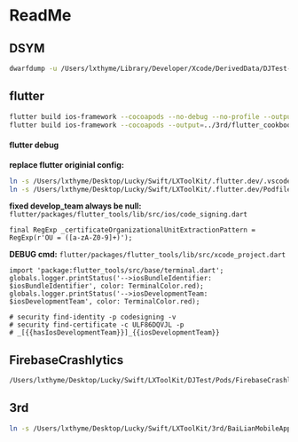 # ReadMe

## DSYM

```sh
dwarfdump -u /Users/lxthyme/Library/Developer/Xcode/DerivedData/DJTest-ekxswhvxomdrxxbpthvkqvexrvyt/Build/Products/Debug-iphoneos/DJTest.app.dSYM
```

## flutter

```sh
flutter build ios-framework --cocoapods --no-debug --no-profile --output=../3rd/flutter_cookbook
flutter build ios-framework --cocoapods --output=../3rd/flutter_cookbook
```

#### flutter debug

**replace flutter originial config:**
```sh
ln -s /Users/lxthyme/Desktop/Lucky/Swift/LXToolKit/.flutter.dev/.vscode /Users/lxthyme/Desktop/Lucky/.env/flutter/packages/flutter_tools
ln -s /Users/lxthyme/Desktop/Lucky/Swift/LXToolKit/.flutter.dev/Podfile.copy.tmpl /Users/lxthyme/Desktop/Lucky/.env/flutter/packages/flutter_tools/templates/module/ios/host_app_ephemeral_cocoapods
```

**fixed develop_team always be null:**
`flutter/packages/flutter_tools/lib/src/ios/code_signing.dart`

```flutter
final RegExp _certificateOrganizationalUnitExtractionPattern = RegExp(r'OU = ([a-zA-Z0-9]+)');
```

**DEBUG cmd:**
`flutter/packages/flutter_tools/lib/src/xcode_project.dart`

```flutter
import 'package:flutter_tools/src/base/terminal.dart';
globals.logger.printStatus('-->iosBundleIdentifier: $iosBundleIdentifier', color: TerminalColor.red);
globals.logger.printStatus('-->iosDevelopmentTeam: $iosDevelopmentTeam', color: TerminalColor.red);

# security find-identity -p codesigning -v
# security find-certificate -c ULF86DQVJL -p
# _[{{hasIosDevelopmentTeam}}]_{{iosDevelopmentTeam}}
```

## FirebaseCrashlytics

```sh
/Users/lxthyme/Desktop/Lucky/Swift/LXToolKit/DJTest/Pods/FirebaseCrashlytics/upload-symbols -gsp /Users/lxthyme/Desktop/Lucky/Swift/LXToolKit/DJTest/DJTest/GoogleService-Info.plist -p ios /Users/lxthyme/Library/Developer/Xcode/DerivedData/DJTest-ekxswhvxomdrxxbpthvkqvexrvyt/Build/Products/Debug-iphoneos/DJTest.app.dSYM
```


## 3rd
```sh
ln -s /Users/lxthyme/Desktop/Lucky/Swift/LXToolKit/3rd/BaiLianMobileAppEx/BaiLianMobileAppEx.podspec /Users/lxthyme/Desktop/Lucky/Work/BL/DaoJia

```

